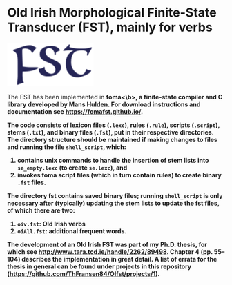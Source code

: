 Old Irish Morphological Finite-State Transducer (FST), mainly for verbs
====

<img src="https://raw.githubusercontent.com/ThFransen84/OIfst/master/logo.png" alt="FST logo" width="200" height="100">

The FST has been implemented in <b>foma<\b>, a finite-state compiler and C library developed by Mans Hulden. For download instructions and documentation see https://fomafst.github.io/.

The code consists of lexicon files (`.lexc`), rules (`.rule`), scripts (`.script`), stems (`.txt`), and binary files (`.fst`), put in their respective directories. The directory structure should be maintained if making changes to files and running the file `shell_script`, which:
1. contains unix commands to handle the insertion of stem lists into `se_empty.lexc` (to create `se.lexc`), and 
2. invokes foma script files (which in turn contain rules) to create binary `.fst` files. 

The directory <b>fst</b> contains saved binary files; running `shell_script` is only necessary after (typically) updating the stem lists to update the fst files, of which there are two:
1. `oiv.fst`: Old Irish verbs
2. `oiAll.fst`: additional frequent words.

The development of an Old Irish FST was part of my Ph.D. thesis, for which see http://www.tara.tcd.ie/handle/2262/89498. Chapter 4 (pp. 55–104) describes the implementation in great detail. A list of errata for the thesis in general can be found under <b>projects</b> in this repository (https://github.com/ThFransen84/OIfst/projects/1).
